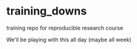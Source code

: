# training_downs
training repo for reproducible research course

We'll be playing with this all day (maybe all week)
